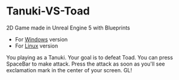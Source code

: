 # Tanuki-VS-Toad
2D Game made in Unreal Engine 5 with Blueprints

- For [Windows](https://minhaskamal.github.io/DownGit/#/home?url=https://github.com/Atternol/Tanuki-VS-Toad/tree/main/Tanuki%20VS%20Toad%20-%20Samurai%20Edition/Tanuki%20Duel%20(Windows)) version
- For [Linux](https://minhaskamal.github.io/DownGit/#/home?url=https://github.com/Atternol/Tanuki-VS-Toad/tree/main/Tanuki%20VS%20Toad%20-%20Samurai%20Edition/Tanuki%20Duel%20(Linux)) version

You playing as a Tanuki. Your goal is to defeat Toad. You can press SpaceBar to make attack. Press the attack as soon as you'll see exclamation mark in the center of your screen. GL!
